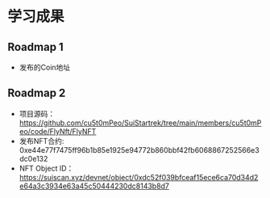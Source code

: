 # 学习成果

## Roadmap 1
- 发布的Coin地址



## Roadmap 2

- 项目源码：https://github.com/cu5t0mPeo/SuiStartrek/tree/main/members/cu5t0mPeo/code/FlyNft/FlyNFT
- 发布NFT合约: 0xe44e77f7475ff96b1b85e1925e94772b860bbf42fb6068867252566e3dc0e132
- NFT Object ID：https://suiscan.xyz/devnet/object/0xdc52f039bfceaf15ece6ca70d34d2e64a3c3934e63a45c50444230dc8143b8d7